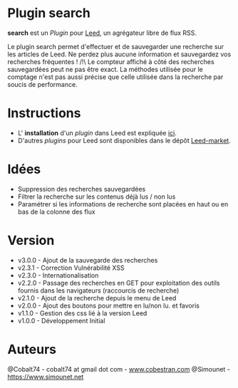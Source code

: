 Plugin search
=============

**search** est un _Plugin_ pour [Leed](http://projet.idleman.fr/leed), un agrégateur libre de flux RSS.

Le plugin search permet d'effectuer et de sauvegarder une recherche sur les articles de Leed. Ne perdez plus aucune information et sauvegardez vos recherches fréquentes !
/!\ Le compteur affiché à côté des recherches sauvegardées peut ne pas être exact. La méthodes utilisée pour le comptage n'est pas aussi précise que celle utilisée dans la recherche par soucis de performance.

Instructions
============

* L' **installation** d'un _plugin_ dans Leed est expliquée [ici](http://projet.idleman.fr/leed/?page=Plugins).
* D'autres _plugins_ pour Leed sont disponibles dans le dépôt [Leed-market](https://github.com/ldleman/Leed-market).


Idées
=====

* Suppression des recherches sauvegardées
* Filtrer la recherche sur les contenus déjà lus / non lus
* Paramétrer si les informations de recherche sont placées en haut ou en bas de la colonne des flux


Version
=======

* v3.0.0  -  Ajout de la sauvegarde des recherches
* v2.3.1  -  Correction Vulnérabilité XSS
* v2.3.0  -  Internationalisation
* v2.2.0  -  Passage des recherches en GET pour exploitation des outils fournis dans les navigateurs (raccourcis de recherche)
* v2.1.0  -  Ajout de la recherche depuis le menu de Leed
* v2.0.0  -  Ajout des boutons pour mettre en lu/non lu. et favoris
* v1.1.0  -  Gestion des css lié à la version Leed
* v1.0.0  -  Développement Initial

Auteurs
=======
@Cobalt74 - cobalt74 at gmail dot com - www.cobestran.com
@Simounet - https://www.simounet.net
